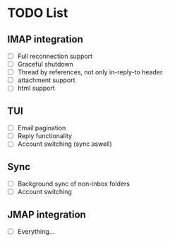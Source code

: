 # TODO List

## IMAP integration

- [ ] Full reconnection support
- [ ] Graceful shutdown
- [ ] Thread by references, not only in-reply-to header
- [ ] attachment support
- [ ] html support

## TUI

- [ ] Email pagination
- [ ] Reply functionality
- [ ] Account switching (sync aswell)

## Sync

- [ ] Background sync of non-inbox folders
- [ ] Account switching

## JMAP integration

- [ ] Everything...